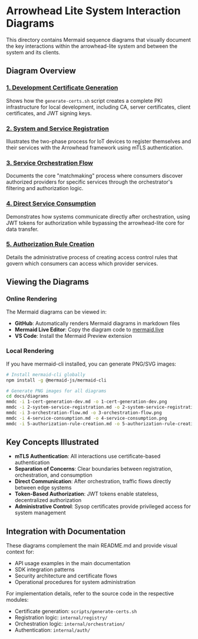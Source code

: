 # Arrowhead Lite System Interaction Diagrams

This directory contains Mermaid sequence diagrams that visually document the key interactions within the arrowhead-lite system and between the system and its clients.

## Diagram Overview

### [1. Development Certificate Generation](./1-cert-generation-dev.md)
Shows how the `generate-certs.sh` script creates a complete PKI infrastructure for local development, including CA, server certificates, client certificates, and JWT signing keys.

### [2. System and Service Registration](./2-system-service-registration.md)
Illustrates the two-phase process for IoT devices to register themselves and their services with the Arrowhead framework using mTLS authentication.

### [3. Service Orchestration Flow](./3-orchestration-flow.md) 
Documents the core "matchmaking" process where consumers discover authorized providers for specific services through the orchestrator's filtering and authorization logic.

### [4. Direct Service Consumption](./4-service-consumption.md)
Demonstrates how systems communicate directly after orchestration, using JWT tokens for authorization while bypassing the arrowhead-lite core for data transfer.

### [5. Authorization Rule Creation](./5-authorization-rule-creation.md)
Details the administrative process of creating access control rules that govern which consumers can access which provider services.

## Viewing the Diagrams

### Online Rendering
The Mermaid diagrams can be viewed in:
- **GitHub**: Automatically renders Mermaid diagrams in markdown files
- **Mermaid Live Editor**: Copy the diagram code to [mermaid.live](https://mermaid.live)
- **VS Code**: Install the Mermaid Preview extension

### Local Rendering
If you have mermaid-cli installed, you can generate PNG/SVG images:

```bash
# Install mermaid-cli globally
npm install -g @mermaid-js/mermaid-cli

# Generate PNG images for all diagrams
cd docs/diagrams
mmdc -i 1-cert-generation-dev.md -o 1-cert-generation-dev.png
mmdc -i 2-system-service-registration.md -o 2-system-service-registration.png
mmdc -i 3-orchestration-flow.md -o 3-orchestration-flow.png
mmdc -i 4-service-consumption.md -o 4-service-consumption.png
mmdc -i 5-authorization-rule-creation.md -o 5-authorization-rule-creation.png
```

## Key Concepts Illustrated

- **mTLS Authentication**: All interactions use certificate-based authentication
- **Separation of Concerns**: Clear boundaries between registration, orchestration, and consumption
- **Direct Communication**: After orchestration, traffic flows directly between edge systems
- **Token-Based Authorization**: JWT tokens enable stateless, decentralized authorization
- **Administrative Control**: Sysop certificates provide privileged access for system management

## Integration with Documentation

These diagrams complement the main README.md and provide visual context for:
- API usage examples in the main documentation
- SDK integration patterns
- Security architecture and certificate flows
- Operational procedures for system administration

For implementation details, refer to the source code in the respective modules:
- Certificate generation: `scripts/generate-certs.sh`
- Registration logic: `internal/registry/`
- Orchestration logic: `internal/orchestration/`
- Authentication: `internal/auth/`